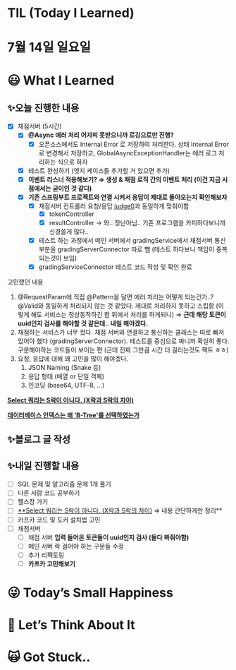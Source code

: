 # TIL (Today I Learned)

# 7월 14일 일요일

# 😃 What I Learned

## ✨오늘 진행한 내용

- [x]  채점서버 (5시간)
    - [x]  **@Async 에러 처리 어자피 못받으니까 로깅으로만 진행?**
        - [x]  오픈소스에서도 Internal Error 로 저장하여 처리한다. 상태 Internal Error 로 변경해서 저장하고, GlobalAsyncExceptionHandler는 에러 로그 처리하는 식으로 하자
    - [x]  테스트 완성하기 (엣지 케이스들 추가할 거 있으면 추가)
    - [x]  **이벤트 리스너 적용해보기? ⇒ 생성 & 채점 로직 간의 이벤트 처리 (이건 지금 시점에서는 굳이인 것 같다)**
    - [x]  **기존 스프링부트 프로젝트와 연결 시켜서 응답이 제대로 돌아오는지 확인해보자**
        - [x]  채점서버 컨트롤러 요청/응답 [judge0](https://ce.judge0.com/#submissions-submission-batch-get)과 동일하게 맞춰야함
            - [x]  tokenController
            - [x]  resultController → 와.. 장난아님.. 기존 프로그램을 카피하다보니까 신경쓸게 많다..
        - [x]  테스트 하는 과정에서 메인 서버에서 gradingService에서 채점서버 통신 부분을 gradingServerConnector 따로 뺌 (테스트 하다보니 책임이 중복되는것이 보임)
        - [x]  gradingServiceConnector 테스트 코드 작성 및 확인 완료

고민했던 내용

1. @RequestParam에 직접 @Pattern을 달면 에러 처리는 어떻게 되는건가..? @Valid와 동일하게 처리되지 않는 것 같았다. 제대로 처리하지 못하고 스킵함 (이렇게 해도 서비스는 정상동작하긴 함 뒤에서 처리를 하게되니) ⇒ **근데 해당 토큰이 uuid인지 검사를 해야할 것 같은데.. 내일 해야겠다.**
2. 채점하는 서비스가 너무 컸다. 채점 서버와 연결하고 통신하는 클래스는 따로 빠져있어야 했다 (gradingServerConnector). 테스트를 중심으로 짜니까 확실히 좋다. 구분해야하는 코드들이 보이는 편 (근데 진짜 그만큼 시간 더 걸리는것도 팩트 ㅎㅎ)
3. 요청, 응답에 대해 꽤 고민을 많이 해야겠다. 
    1. JSON Naming (Snake 등)
    2. 응답 형태 (배열 or 단일 객체)
    3. 인코딩 (base64, UTF-8, …)

[**Select 쿼리는 S락이 아니다. (X락과 S락의 차이)**](https://velog.io/@soongjamm/Select-%EC%BF%BC%EB%A6%AC%EB%8A%94-S%EB%9D%BD%EC%9D%B4-%EC%95%84%EB%8B%88%EB%8B%A4.-X%EB%9D%BD%EA%B3%BC-S%EB%9D%BD%EC%9D%98-%EC%B0%A8%EC%9D%B4)

[**데이터베이스 인덱스는 왜 'B-Tree'를 선택하였는가**](https://helloinyong.tistory.com/m/296)

## ✨블로그 글 작성

## ✨내일 진행할 내용

- [ ]  SQL 문제 및 알고리즘 문제 1개 풀기
- [ ]  다른 사람 코드 공부하기
- [ ]  헬스장 가기
- [ ]  [**Select 쿼리는 S락이 아니다. (X락과 S락의 차이)](https://velog.io/@soongjamm/Select-%EC%BF%BC%EB%A6%AC%EB%8A%94-S%EB%9D%BD%EC%9D%B4-%EC%95%84%EB%8B%88%EB%8B%A4.-X%EB%9D%BD%EA%B3%BC-S%EB%9D%BD%EC%9D%98-%EC%B0%A8%EC%9D%B4) ⇒ 내용 간단하게만 정리**
- [ ]  카프카 코드 및 도커 설치법 고민
- [ ]  채점서버
    - [ ]  채점 서버 **입력 들어온 토큰들이 uuid인지 검사 (둘다 봐줘야함)**
    - [ ]  메인 서버 락 걸어야 하는 구문들 수정
    - [ ]  추가 리팩토링
    - [ ]  **카프카 고민해보기**

# 😜 Today’s Small Happiness

# 🧐 Let’s Think About It

# 🙀 Got Stuck..